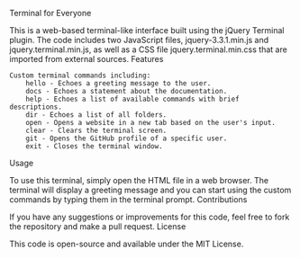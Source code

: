 Terminal for Everyone

This is a web-based terminal-like interface built using the jQuery Terminal plugin. The code includes two JavaScript files, jquery-3.3.1.min.js and jquery.terminal.min.js, as well as a CSS file jquery.terminal.min.css that are imported from external sources.
Features

    Custom terminal commands including:
        hello - Echoes a greeting message to the user.
        docs - Echoes a statement about the documentation.
        help - Echoes a list of available commands with brief descriptions.
        dir - Echoes a list of all folders.
        open - Opens a website in a new tab based on the user's input.
        clear - Clears the terminal screen.
        git - Opens the GitHub profile of a specific user.
        exit - Closes the terminal window.

Usage

To use this terminal, simply open the HTML file in a web browser. The terminal will display a greeting message and you can start using the custom commands by typing them in the terminal prompt.
Contributions

If you have any suggestions or improvements for this code, feel free to fork the repository and make a pull request.
License

This code is open-source and available under the MIT License.
